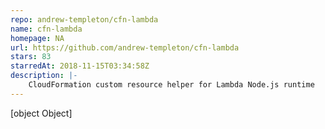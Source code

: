 ```yaml
---
repo: andrew-templeton/cfn-lambda
name: cfn-lambda
homepage: NA
url: https://github.com/andrew-templeton/cfn-lambda
stars: 83
starredAt: 2018-11-15T03:34:58Z
description: |-
    CloudFormation custom resource helper for Lambda Node.js runtime
---
```


[object Object]
